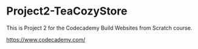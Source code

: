 # Project2-TeaCozyStore

This is Project 2 for the Codecademy Build Websites from Scratch course.

https://www.codecademy.com/
